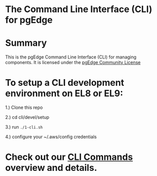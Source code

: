 # The Command Line Interface (CLI) for pgEdge


# Summary
This is the pgEdge Command Line Interface (CLI) for managing components. 
It is licensed under the [pgEdge Community License](https://www.pgedge.com/communitylicense)

# To setup a CLI development environment on EL8 or EL9:

1.) Clone this repo

2.) cd cli/devel/setup

3.) run `./1-cli.sh`

4.) configure your ~/.aws/config credentials


# Check out our [CLI Commands](https://github.com/pgEdge/cli/tree/REL24_1/cli#readme) overview and details.

